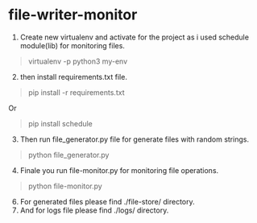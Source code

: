# file-writer-monitor

1. Create new virtualenv and activate for the project as i used schedule module(lib) for monitoring files.

> virtualenv -p python3 my-env

2. then install requirements.txt file.

> pip install -r requirements.txt

Or
> pip install schedule

3. Then run file_generator.py file for generate files with random strings.

> python file_generator.py

4. Finale you run file-monitor.py for monitoring file operations.

> python file-monitor.py

6. For generated files please find ./file-store/ directory.
7. And for logs file please find ./logs/ directory.
